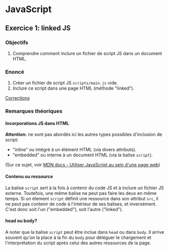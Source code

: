 # JavaScript

## Exercice 1: linked JS

### Objectifs

 1. Comprendre comment inclure un fichier de script JS dans un document HTML.

### Enoncé

 1. Créer un fichier de script JS `scripts/main.js` vide.
 2. Inclure ce script dans une page HTML (méthode "linked").

[Corrections](./corrections)

### Remarques théoriques

#### Incorporations JS dans HTML

**Attention:** ne sont pas abordés ici les autres types possibles d'inclusion de script:
 - "inline" ou intégré à un élément HTML (via divers attributs).
 - "embedded" ou interne à un document HTML (via la balise `script`).

(Sur ce sujet, voir [MDN docs - Utiliser JavaScript au sein d'une page web](https://developer.mozilla.org/fr/docs/Learn/HTML/Howto/Use_JavaScript_within_a_webpage)) 

#### Contenu ou ressource

La balise `script` sert à la fois à contenir du code JS et à inclure un fichier JS externe. Toutefois, une même balise ne peut pas faire les deux en même temps. Si un élement `script` définit une ressource dans son attribut `src`, il ne peut pas contenir de code à l'intérieur de ses balises, et inversément. C'est donc soit l'un ("embedded"), soit l'autre ("linked").

#### head ou body?

A noter que la balise `script` peut être inclue dans `head` ou dans `body`. Il arrive souvent qu'on la place à la fin du `body` pour déléguer le chargement et l'interprétation du script après celui des autres ressources de la page. 
